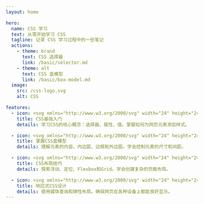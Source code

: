 ```yaml
---
layout: home

hero:
  name: CSS 学习
  text: 从零开始学习 CSS
  tagline: 记录 CSS 学习过程中的一些笔记
  actions:
    - theme: brand
      text: CSS 选择器
      link: /basic/selector.md
    - theme: alt
      text: CSS 盒模型
      link: /basic/box-model.md
  image:
    src: /css-logo.svg
    alt: CSS

features:
  - icon: <svg xmlns="http://www.w3.org/2000/svg" width="24" height="24" viewBox="0 0 24 24" fill="none" stroke="currentColor" stroke-width="2" stroke-linecap="round" stroke-linejoin="round" class="lucide lucide-book-icon lucide-book"><path d="M4 19.5v-15A2.5 2.5 0 0 1 6.5 2H19a1 1 0 0 1 1 1v18a1 1 0 0 1-1 1H6.5a1 1 0 0 1 0-5H20"/></svg>
    title: CSS基础入门
    details: 学习CSS的核心概念：选择器、属性、值。掌握如何为网页元素添加样式。

  - icon: <svg xmlns="http://www.w3.org/2000/svg" width="24" height="24" viewBox="0 0 24 24" fill="none" stroke="currentColor" stroke-width="2" stroke-linecap="round" stroke-linejoin="round" class="lucide lucide-package-open-icon lucide-package-open"><path d="M12 22v-9"/><path d="M15.17 2.21a1.67 1.67 0 0 1 1.63 0L21 4.57a1.93 1.93 0 0 1 0 3.36L8.82 14.79a1.655 1.655 0 0 1-1.64 0L3 12.43a1.93 1.93 0 0 1 0-3.36z"/><path d="M20 13v3.87a2.06 2.06 0 0 1-1.11 1.83l-6 3.08a1.93 1.93 0 0 1-1.78 0l-6-3.08A2.06 2.06 0 0 1 4 16.87V13"/><path d="M21 12.43a1.93 1.93 0 0 0 0-3.36L8.83 2.2a1.64 1.64 0 0 0-1.63 0L3 4.57a1.93 1.93 0 0 0 0 3.36l12.18 6.86a1.636 1.636 0 0 0 1.63 0z"/></svg>
    title: 掌握CSS盒模型
    details: 理解元素的内容、内边距、边框和外边距。学会控制元素的尺寸和间距。

  - icon: <svg xmlns="http://www.w3.org/2000/svg" width="24" height="24" viewBox="0 0 24 24" fill="none" stroke="currentColor" stroke-width="2" stroke-linecap="round" stroke-linejoin="round" class="lucide lucide-handshake-icon lucide-handshake"><path d="m11 17 2 2a1 1 0 1 0 3-3"/><path d="m14 14 2.5 2.5a1 1 0 1 0 3-3l-3.88-3.88a3 3 0 0 0-4.24 0l-.88.88a1 1 0 1 1-3-3l2.81-2.81a5.79 5.79 0 0 1 7.06-.87l.47.28a2 2 0 0 0 1.42.25L21 4"/><path d="m21 3 1 11h-2"/><path d="M3 3 2 14l6.5 6.5a1 1 0 1 0 3-3"/><path d="M3 4h8"/></svg>
    title: CSS布局技巧
    details: 探索浮动、定位、Flexbox和Grid。学会创建复杂的页面布局。

  - icon: <svg xmlns="http://www.w3.org/2000/svg" width="24" height="24" viewBox="0 0 24 24" fill="none" stroke="currentColor" stroke-width="2" stroke-linecap="round" stroke-linejoin="round" class="lucide lucide-monitor-smartphone-icon lucide-monitor-smartphone"><path d="M18 8V6a2 2 0 0 0-2-2H4a2 2 0 0 0-2 2v7a2 2 0 0 0 2 2h8"/><path d="M10 19v-3.96 3.15"/><path d="M7 19h5"/><rect width="6" height="10" x="16" y="12" rx="2"/></svg>
    title: 响应式CSS设计
    details: 使用媒体查询和弹性布局。确保网页在各种设备上都能良好显示。
---
```

